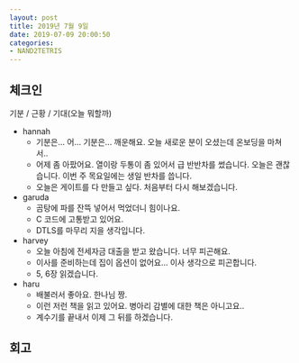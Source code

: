 ```yaml
---
layout: post
title: 2019년 7월 9일
date: 2019-07-09 20:00:50
categories:
- NAND2TETRIS
---
```


## 체크인

기분 / 근황 / 기대(오늘 뭐할까)

* hannah
  * 기분은... 어... 기분은... 깨운해요. 오늘 새로운 분이 오셨는데 온보딩을 마쳐서..
  * 어제 좀 아팠어요. 열이랑 두통이 좀 있어서 급 반반차를 썼습니다. 오늘은 괜찮습니다. 이번 주 목요일에는 생일 반차를 씁니다.
  * 오늘은 게이트를 다 만들고 싶다. 처음부터 다시 해보겠습니다.
* garuda
  * 곰탕에 파를 잔뜩 넣어서 먹었더니 힘이나요.
  * C 코드에 고통받고 있어요.
  * DTLS를 마무리 지을 생각입니다.
* harvey
  * 오늘 아침에 전세자금 대출을 받고 왔습니다. 너무 피곤해요.
  * 이사를 준비하는데 집이 옵션이 없어요... 이사 생각으로 피곤합니다.
  * 5, 6장 읽겠습니다.
* haru
  * 배불러서 좋아요. 한나님 짱.
  * 이런 저런 책을 읽고 있어요. 병아리 감별에 대한 책은 아니고요..
  * 계수기를 끝내서 이제 그 뒤를 하겠습니다.

## 회고
